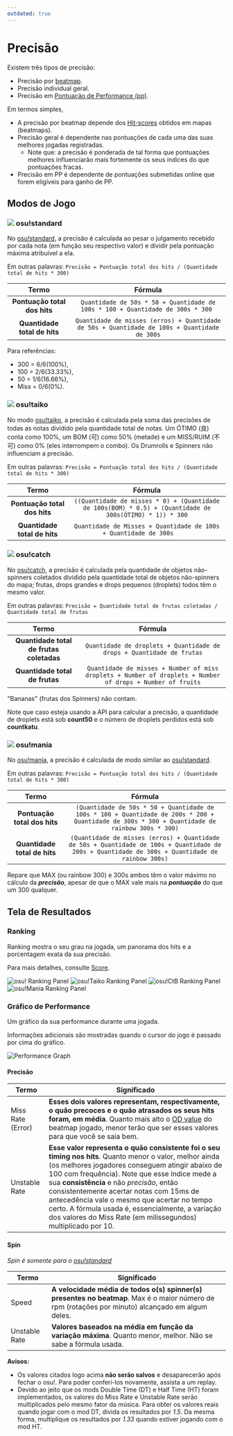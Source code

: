 ```yaml
---
outdated: true
---
```

<!-- wiki -->
[osu! wikilink]: /wiki/Game_Modes/osu!/ "osu!"
[osu!taiko wikilink]: /wiki/Game_Modes/osu!taiko/ "osu!taiko"
[osu!catch wikilink]: /wiki/Game_Modes/osu!catch/ "osu!catch"
[osu!mania wikilink]: /wiki/Game_Modes/osu!mania/ "osu!mania"

[beatmap wikilink]: /wiki/Beatmaps "Beatmaps"
[pp wikilink]: /wiki/Performance_Points "Pontos de Performance"
[Score wikilink]: /wiki/Score "Pontuação"

[OD wikilink]: /wiki/Beatmap_Editor/Song_Setup "mais informações podem ser encontradas em Configuração de Música sob Dificuldade Geral"

# Precisão

Existem três tipos de precisão:

- Precisão por [beatmap][beatmap wikilink].
- Precisão individual geral.
- Precisão em [Pontuação de Performance (pp)][pp wikilink].

Em termos simples,

- A precisão por beatmap depende dos [Hit-scores][Score wikilink] obtidos em mapas (beatmaps).
- Precisão geral é dependente nas pontuações de cada uma das suas melhores jogadas registradas.
  - Note que: a precisão é ponderada de tal forma que pontuações melhores influenciarão mais fortemente os seus índices do que pontuações fracas.
- Precisão em PP é dependente de pontuações submetidas online que forem eligíveis para ganho de PP.

## Modos de Jogo

### ![](/wiki/shared/mode/osu.png) osu!standard

No [osu!standard][osu! wikilink], a precisão é calculada ao pesar o julgamento recebido por cada nota (em função seu respectivo valor) e dividir pela pontuação máxima atribuível a ela.

Em outras palavras: `Precisão = Pontuação total dos hits / (Quantidade total de hits * 300)`

| Termo                     | Fórmula                                                               |
|:------------------------:|:---------------------------------------------------------------------:|
| **Pontuação total dos hits** | `Quantidade de 50s * 50 + Quantidade de 100s * 100 + Quantidade de 300s * 300 `  |
| **Quantidade total de hits** | `Quantidade de misses (erros) + Quantidade de 50s + Quantidade de 100s + Quantidade de 300s` |

Para referências:
-  300 = 6/6(100%),
-  100 = 2/6(33.33%),
-   50 = 1/6(16.66%),
- Miss = 0/6(0%).

### ![](/wiki/shared/mode/taiko.png) osu!taiko

No modo [osu!taiko][osu!taiko wikilink], a precisão é calculada pela soma das precisões de todas as notas dividido pela quantidade total de notas.
Um ÓTIMO (良) conta como 100%, um BOM (可) como 50% (metade) e um MISS/RUIM (不可) como 0% (eles interrompem o combo).
Os Drumrolls e Spinners não influenciam a precisão.

Em outras palavras: `Precisão = Pontuação total dos hits / (Quantidade total de hits * 300)`

| Termo                     | Fórmula                                                                                     |
|:------------------------:|:-------------------------------------------------------------------------------------------:|
| **Pontuação total dos hits** | `((Quantidade de misses * 0) + (Quantidade de 100s(BOM) * 0.5) + (Quantidade de 300s(ÓTIMO) * 1)) * 300` |
| **Quantidade total de hits** | `Quantidade de Misses + Quantidade de 100s + Quantidade de 300s     `                                         |

### ![](/wiki/shared/mode/catch.png) osu!catch

No [osu!catch][osu!catch wikilink], a precisão é calculada pela quantidade de objetos não-spinners coletados dividido pela quantidade total de objetos não-spinners do mapa; frutas, drops grandes e drops pequenos (droplets) todos têm o mesmo valor.

Em outras palavras: `Precisão = Quantidade total de frutas coletadas / Quantidade total de frutas`

| Termo                               | Fórmula                                                                                              |
|:----------------------------------:|:----------------------------------------------------------------------------------------------------:|
| **Quantidade total de frutas coletadas** | `Quantidade de droplets + Quantidade de drops + Quantidade de frutas`                                              |
| **Quantidade total de frutas**        | `Quantidade de misses + Number of miss droplets + Number of droplets + Number of drops + Number of fruits` |

"Bananas" (frutas dos Spinners) não contam.

Note que caso esteja usando a API para calcular a precisão, a quantidade de droplets está sob **count50** e o número de droplets perdidos está sob **countkatu**.

### ![](/wiki/shared/mode/mania.png) osu!mania

No [osu!mania][osu!mania wikilink], a precisão é calculada de modo similar ao [osu!standard][osu! wikilink].

Em outras palavras: `Precisão = Pontuação total dos hits / (Quantidade total de hits * 300)`

| Termo                     | Fórmula                                                                                                                       |
|:------------------------:|:-----------------------------------------------------------------------------------------------------------------------------:|
| **Pontuação total dos hits** | `(Quantidade de 50s * 50 + Quantidade de 100s * 100 + Quantidade de 200s * 200 + Quantidade de 300s * 300 + Quantidade de rainbow 300s * 300)`    |
| **Quantidade total de hits** | `(Quantidade de misses (erros) + Quantidade de 50s + Quantidade de 100s + Quantidade de 200s + Quantidade de 300s + Quantidade de rainbow 300s)`              |


Repare que MAX (ou rainbow 300) e 300s ambos têm o valor máximo no cálculo da ***precisão***, apesar de que o MAX vale mais na ***pontuação*** do que um 300 qualquer.

## Tela de Resultados

### Ranking

Ranking mostra o seu grau na jogada, um panorama dos hits e a porcentagem exata da sua precisão.

Para mais detalhes, consulte [Score][Score wikilink].

![osu! Ranking Panel](img/standard.jpg "osu! Ranking Panel")
![osu!Taiko Ranking Panel](img/taiko.jpg "osu!Taiko Ranking Panel")
![osu!CtB Ranking Panel](img/catch.jpg "osu!CtB Ranking Panel")
![osu!Mania Ranking Panel](img/mania.jpg "osu!Mania Ranking Panel")

### Gráfico de Performance

Um gráfico da sua performance durante uma jogada.

Informações adicionais são mostradas quando o cursor do jogo é passado por cima do gráfico.

![Performance Graph](img/tr.jpg "Performance Graph")

#### Precisão

Termo | Significado
---- | -------
Miss Rate (Error) | **Esses dois valores representam, respectivamente, o quão precoces e o quão atrasados os seus hits foram, em média**. Quanto mais alto o [OD value][OD wikilink] do beatmap jogado, menor terão que ser esses valores para que você se saia bem.
Unstable Rate | **Esse valor representa o quão consistente foi o seu timing nos hits**. Quanto menor o valor, melhor ainda (os melhores jogadores conseguem atingir abaixo de 100 com frequência). Note que esse índice mede a sua **consistência** e não _precisão_, então consistentemente acertar notas com 15ms de antecedência vale o mesmo que acertar no tempo certo. A fórmula usada é, essencialmente, a variação dos valores do Miss Rate (em milissegundos) multiplicado por 10.

#### Spin

_Spin é somente para o [osu!standard][osu! wikilink]_

Termo | Significado
---- | -------
Speed | **A velocidade média de todos o(s) spinner(s) presentes no beatmap**. Max é o maior número de rpm (rotações por minuto) alcançado em algum deles.
Unstable Rate | **Valores baseados na média em função da variação máxima**. Quanto menor, melhor. Não se sabe a fórmula usada.

**Avisos:**

- Os valores citados logo acima **não serão salvos** e desaparecerão após fechar o osu!. Para poder conferí-los novamente, assista a um replay.
- Devido ao jeito que os mods Double Time (DT) e Half Time (HT) foram implementados, os valores do Miss Rate e Unstable Rate serão multiplicados pelo mesmo fator da música.
Para obter os valores reais quando jogar com o mod DT, divida os resultados por _1.5_.
Da mesma forma, multiplique os resultados por _1.33_ quando estiver jogando com o mod HT.
